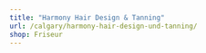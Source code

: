 ```yaml
---
title: "Harmony Hair Design & Tanning"
url: /calgary/harmony-hair-design-und-tanning/
shop: Friseur
---
```

